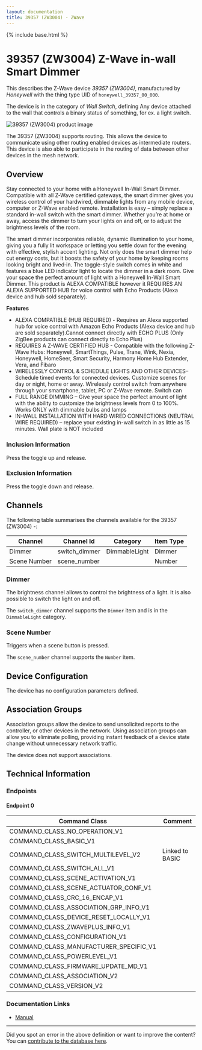 ```yaml
---
layout: documentation
title: 39357 (ZW3004) - ZWave
---
```


{% include base.html %}

# 39357 (ZW3004) Z-Wave in-wall Smart Dimmer
This describes the Z-Wave device *39357 (ZW3004)*, manufactured by *Honeywell* with the thing type UID of ```honeywell_39357_00_000```.

The device is in the category of *Wall Switch*, defining Any device attached to the wall that controls a binary status of something, for ex. a light switch.

![39357 (ZW3004) product image](https://www.cd-jackson.com/zwave_device_uploads/977/977_default.png)


The 39357 (ZW3004) supports routing. This allows the device to communicate using other routing enabled devices as intermediate routers.  This device is also able to participate in the routing of data between other devices in the mesh network.

## Overview

Stay connected to your home with a Honeywell In-Wall Smart Dimmer. Compatible with all Z‑Wave certified gateways, the smart dimmer gives you wireless control of your hardwired, dimmable lights from any mobile device, computer or Z-Wave enabled remote. Installation is easy – simply replace a standard in-wall switch with the smart dimmer. Whether you’re at home or away, access the dimmer to turn your lights on and off, or to adjust the brightness levels of the room.

The smart dimmer incorporates reliable, dynamic illumination to your home, giving you a fully lit workspace or letting you settle down for the evening with effective, stylish accent lighting. Not only does the smart dimmer help cut energy costs, but it boosts the safety of your home by keeping rooms looking bright and lived‑in. The toggle-style switch comes in white and features a blue LED indicator light to locate the dimmer in a dark room. Give your space the perfect amount of light with a Honeywell In-Wall Smart Dimmer. This product is ALEXA COMPATIBLE however it REQUIRES AN ALEXA SUPPORTED HUB for voice control with Echo Products (Alexa device and hub sold separately).

**Features**

  * ALEXA COMPATIBLE (HUB REQUIRED) - Requires an Alexa supported hub for voice control with Amazon Echo Products (Alexa device and hub are sold separately).Cannot connect directly with ECHO PLUS (Only ZigBee products can connect directly to Echo Plus)
  * REQUIRES A Z-WAVE CERTIFIED HUB - Compatible with the following Z-Wave Hubs: Honeywell, SmartThings, Pulse, Trane, Wink, Nexia, Honeywell, HomeSeer, Smart Security, Harmony Home Hub Extender, Vera, and Fibaro
  * WIRELESSLY CONTROL & SCHEDULE LIGHTS AND OTHER DEVICES– Schedule timed events for connected devices. Customize scenes for day or night, home or away. Wirelessly control switch from anywhere through your smartphone, tablet, PC or Z-Wave remote. Switch can
  * FULL RANGE DIMMING – Give your space the perfect amount of light with the ability to customize the brightness levels from 0 to 100%. Works ONLY with dimmable bulbs and lamps
  * IN-WALL INSTALLATION WITH HARD WIRED CONNECTIONS (NEUTRAL WIRE REQUIRED) – replace your existing in-wall switch in as little as 15 minutes. Wall plate is NOT included

### Inclusion Information

Press the toggle up and release. 

### Exclusion Information

Press the toggle down and release.

## Channels

The following table summarises the channels available for the 39357 (ZW3004) -:

| Channel | Channel Id | Category | Item Type |
|---------|------------|----------|-----------|
| Dimmer | switch_dimmer | DimmableLight | Dimmer | 
| Scene Number | scene_number |  | Number | 

### Dimmer
The brightness channel allows to control the brightness of a light.
            It is also possible to switch the light on and off.

The ```switch_dimmer``` channel supports the ```Dimmer``` item and is in the ```DimmableLight``` category.

### Scene Number
Triggers when a scene button is pressed.

The ```scene_number``` channel supports the ```Number``` item.



## Device Configuration

The device has no configuration parameters defined.

## Association Groups

Association groups allow the device to send unsolicited reports to the controller, or other devices in the network. Using association groups can allow you to eliminate polling, providing instant feedback of a device state change without unnecessary network traffic.

The device does not support associations.
## Technical Information

### Endpoints

#### Endpoint 0

| Command Class | Comment |
|---------------|---------|
| COMMAND_CLASS_NO_OPERATION_V1| |
| COMMAND_CLASS_BASIC_V1| |
| COMMAND_CLASS_SWITCH_MULTILEVEL_V2| Linked to BASIC|
| COMMAND_CLASS_SWITCH_ALL_V1| |
| COMMAND_CLASS_SCENE_ACTIVATION_V1| |
| COMMAND_CLASS_SCENE_ACTUATOR_CONF_V1| |
| COMMAND_CLASS_CRC_16_ENCAP_V1| |
| COMMAND_CLASS_ASSOCIATION_GRP_INFO_V1| |
| COMMAND_CLASS_DEVICE_RESET_LOCALLY_V1| |
| COMMAND_CLASS_ZWAVEPLUS_INFO_V1| |
| COMMAND_CLASS_CONFIGURATION_V1| |
| COMMAND_CLASS_MANUFACTURER_SPECIFIC_V1| |
| COMMAND_CLASS_POWERLEVEL_V1| |
| COMMAND_CLASS_FIRMWARE_UPDATE_MD_V1| |
| COMMAND_CLASS_ASSOCIATION_V2| |
| COMMAND_CLASS_VERSION_V2| |

### Documentation Links

* [Manual](https://www.cd-jackson.com/zwave_device_uploads/977/39357-HQSG-v1.pdf)

---

Did you spot an error in the above definition or want to improve the content?
You can [contribute to the database here](http://www.cd-jackson.com/index.php/zwave/zwave-device-database/zwave-device-list/devicesummary/977).
